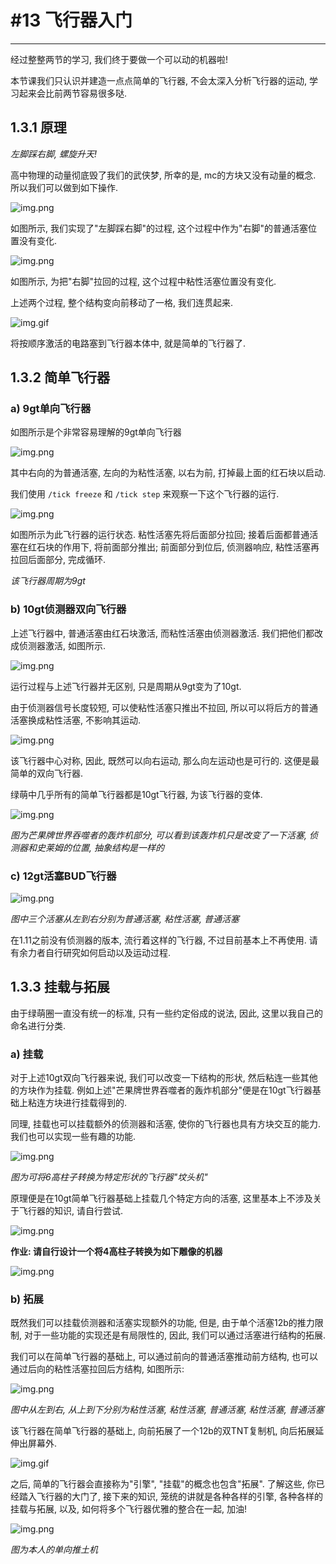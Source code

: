 # #13 飞行器入门

---

经过整整两节的学习, 我们终于要做一个可以动的机器啦!

本节课我们只认识并建造一点点简单的飞行器, 不会太深入分析飞行器的运动, 学习起来会比前两节容易很多哒.

## 1.3.1 原理

_左脚踩右脚, 螺旋升天!_

高中物理的动量彻底毁了我们的武侠梦, 所幸的是, mc的方块又没有动量的概念. 所以我们可以做到如下操作.

![img.png](img/1.3.1-原理1.png)

如图所示, 我们实现了"左脚踩右脚"的过程, 这个过程中作为"右脚"的普通活塞位置没有变化.

![img.png](img/1.3.1-原理2.png)

如图所示, 为把"右脚"拉回的过程, 这个过程中粘性活塞位置没有变化.

上述两个过程, 整个结构变向前移动了一格, 我们连贯起来.

![img.gif](img/1.3.1-原理3.gif)

将按顺序激活的电路塞到飞行器本体中, 就是简单的飞行器了.

## 1.3.2 简单飞行器

### a) 9gt单向飞行器

如图所示是个非常容易理解的9gt单向飞行器

![img.png](img/1.3.2-9gt.png)

其中右向的为普通活塞, 左向的为粘性活塞, 以右为前, 打掉最上面的红石块以启动.

我们使用 `/tick freeze` 和 `/tick step` 来观察一下这个飞行器的运行.

![img.png](img/1.3.2-9gt运行.png)

如图所示为此飞行器的运行状态. 粘性活塞先将后面部分拉回; 接着后面都普通活塞在红石块的作用下, 将前面部分推出; 前面部分到位后, 侦测器响应, 粘性活塞再拉回后面部分, 完成循环.

_该飞行器周期为9gt_

### b) 10gt侦测器双向飞行器

上述飞行器中, 普通活塞由红石块激活, 而粘性活塞由侦测器激活. 我们把他们都改成侦测器激活, 如图所示.

![img.png](img/1.3.2-10gt单向.png)

运行过程与上述飞行器并无区别, 只是周期从9gt变为了10gt.

由于侦测器信号长度较短, 可以使粘性活塞只推出不拉回, 所以可以将后方的普通活塞换成粘性活塞, 不影响其运动.

![img.png](img/1.3.2-10gt双向.png)

该飞行器中心对称, 因此, 既然可以向右运动, 那么向左运动也是可行的. 这便是最简单的双向飞行器.

绿萌中几乎所有的简单飞行器都是10gt飞行器, 为该飞行器的变体. 

![img.png](img/1.3.2-TNT.png)

_图为芒果牌世界吞噬者的轰炸机部分, 可以看到该轰炸机只是改变了一下活塞, 侦测器和史莱姆的位置, 抽象结构是一样的_

### c) 12gt活塞BUD飞行器

![img.png](img/1.3.2-12gt.png)

_图中三个活塞从左到右分别为普通活塞, 粘性活塞, 普通活塞_

在1.11之前没有侦测器的版本, 流行着这样的飞行器, 不过目前基本上不再使用. 请有余力者自行研究如何启动以及运动过程.

## 1.3.3 挂载与拓展

由于绿萌圈一直没有统一的标准, 只有一些约定俗成的说法, 因此, 这里以我自己的命名进行分类.

### a) 挂载

对于上述10gt双向飞行器来说, 我们可以改变一下结构的形状, 然后粘连一些其他的方块作为挂载. 例如上述"芒果牌世界吞噬者的轰炸机部分"便是在10gt飞行器基础上粘连方块进行挂载得到的.

同理, 挂载也可以挂载额外的侦测器和活塞, 使你的飞行器也具有方块交互的能力. 我们也可以实现一些有趣的功能.

![img.png](img/1.3.3-坟头机.png)

_图为可将6高柱子转换为特定形状的飞行器"坟头机"_

原理便是在10gt简单飞行器基础上挂载几个特定方向的活塞, 这里基本上不涉及关于飞行器的知识, 请自行尝试.

![img.png](img/1.3.3-坟头机原理.png)

**作业: 请自行设计一个将4高柱子转换为如下雕像的机器**

![img.png](img/1.3.3-hw1.png)

### b) 拓展

既然我们可以挂载侦测器和活塞实现额外的功能, 但是, 由于单个活塞12b的推力限制, 对于一些功能的实现还是有局限性的, 因此, 我们可以通过活塞进行结构的拓展.

我们可以在简单飞行器的基础上, 可以通过前向的普通活塞推动前方结构, 也可以通过后向的粘性活塞拉回后方结构, 如图所示:

![img.png](img/1.3.3-拓展.png)

_图中从左到右, 从上到下分别为粘性活塞, 粘性活塞, 普通活塞, 粘性活塞, 普通活塞_

该飞行器在简单飞行器的基础上, 向前拓展了一个12b的双TNT复制机, 向后拓展延伸出屏幕外.

![img.gif](img/1.3.3-拓展运行.gif)

之后, 简单的飞行器会直接称为"引擎", "挂载"的概念也包含"拓展". 了解这些, 你已经踏入飞行器的大门了, 接下来的知识, 笼统的讲就是各种各样的引擎, 各种各样的挂载与拓展, 以及, 如何将多个飞行器优雅的整合在一起, 加油!

![img.png](img/1.3.3-推土机.png)

_图为本人的单向推土机_